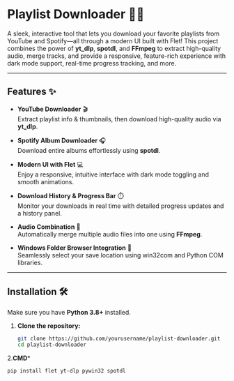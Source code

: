 # Playlist Downloader 🎵🚀

A sleek, interactive tool that lets you download your favorite playlists from YouTube and Spotify—all through a modern UI built with Flet! This project combines the power of **yt_dlp**, **spotdl**, and **FFmpeg** to extract high-quality audio, merge tracks, and provide a responsive, feature-rich experience with dark mode support, real-time progress tracking, and more.

---

## Features ✨

- **YouTube Downloader** 🎬  
  Extract playlist info & thumbnails, then download high-quality audio via **yt_dlp**.

- **Spotify Album Downloader** 🎧  
  Download entire albums effortlessly using **spotdl**.

- **Modern UI with Flet** 💻  
  Enjoy a responsive, intuitive interface with dark mode toggling and smooth animations.

- **Download History & Progress Bar** ⏱️  
  Monitor your downloads in real time with detailed progress updates and a history panel.

- **Audio Combination** 🔄  
  Automatically merge multiple audio files into one using **FFmpeg**.

- **Windows Folder Browser Integration** 📁  
  Seamlessly select your save location using win32com and Python COM libraries.

---

## Installation 🛠️

Make sure you have **Python 3.8+** installed.

1. **Clone the repository:**
   ```bash
   git clone https://github.com/yourusername/playlist-downloader.git
   cd playlist-downloader

2.**CMD***
  ```
  pip install flet yt-dlp pywin32 spotdl
